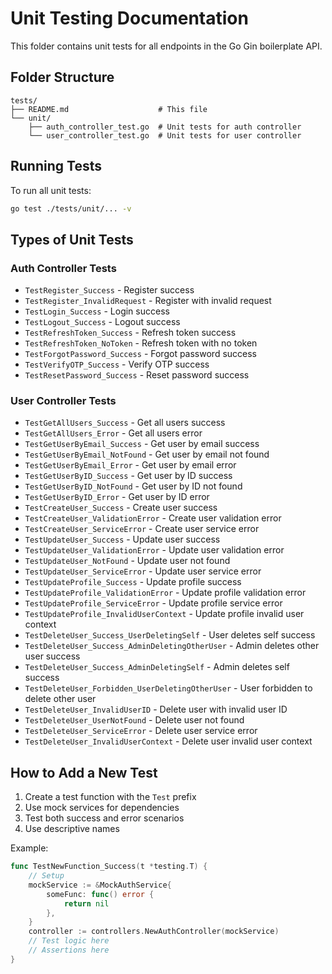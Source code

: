 # Unit Testing Documentation

This folder contains unit tests for all endpoints in the Go Gin boilerplate API.

## Folder Structure

```
tests/
├── README.md                    # This file
└── unit/
    ├── auth_controller_test.go  # Unit tests for auth controller
    └── user_controller_test.go  # Unit tests for user controller
```

## Running Tests

To run all unit tests:
```bash
go test ./tests/unit/... -v
```

## Types of Unit Tests

### Auth Controller Tests
- `TestRegister_Success` - Register success
- `TestRegister_InvalidRequest` - Register with invalid request
- `TestLogin_Success` - Login success
- `TestLogout_Success` - Logout success
- `TestRefreshToken_Success` - Refresh token success
- `TestRefreshToken_NoToken` - Refresh token with no token
- `TestForgotPassword_Success` - Forgot password success
- `TestVerifyOTP_Success` - Verify OTP success
- `TestResetPassword_Success` - Reset password success

### User Controller Tests
- `TestGetAllUsers_Success` - Get all users success
- `TestGetAllUsers_Error` - Get all users error
- `TestGetUserByEmail_Success` - Get user by email success
- `TestGetUserByEmail_NotFound` - Get user by email not found
- `TestGetUserByEmail_Error` - Get user by email error
- `TestGetUserByID_Success` - Get user by ID success
- `TestGetUserByID_NotFound` - Get user by ID not found
- `TestGetUserByID_Error` - Get user by ID error
- `TestCreateUser_Success` - Create user success
- `TestCreateUser_ValidationError` - Create user validation error
- `TestCreateUser_ServiceError` - Create user service error
- `TestUpdateUser_Success` - Update user success
- `TestUpdateUser_ValidationError` - Update user validation error
- `TestUpdateUser_NotFound` - Update user not found
- `TestUpdateUser_ServiceError` - Update user service error
- `TestUpdateProfile_Success` - Update profile success
- `TestUpdateProfile_ValidationError` - Update profile validation error
- `TestUpdateProfile_ServiceError` - Update profile service error
- `TestUpdateProfile_InvalidUserContext` - Update profile invalid user context
- `TestDeleteUser_Success_UserDeletingSelf` - User deletes self success
- `TestDeleteUser_Success_AdminDeletingOtherUser` - Admin deletes other user success
- `TestDeleteUser_Success_AdminDeletingSelf` - Admin deletes self success
- `TestDeleteUser_Forbidden_UserDeletingOtherUser` - User forbidden to delete other user
- `TestDeleteUser_InvalidUserID` - Delete user with invalid user ID
- `TestDeleteUser_UserNotFound` - Delete user not found
- `TestDeleteUser_ServiceError` - Delete user service error
- `TestDeleteUser_InvalidUserContext` - Delete user invalid user context


## How to Add a New Test

1. Create a test function with the `Test` prefix
2. Use mock services for dependencies
3. Test both success and error scenarios
4. Use descriptive names

Example:
```go
func TestNewFunction_Success(t *testing.T) {
    // Setup
    mockService := &MockAuthService{
        someFunc: func() error {
            return nil
        },
    }
    controller := controllers.NewAuthController(mockService)
    // Test logic here
    // Assertions here
}
```
